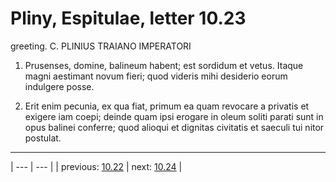 # Pliny, Espitulae, letter 10.23

greeting. C. PLINIUS TRAIANO IMPERATORI



1. Prusenses, domine, balineum habent; est sordidum et vetus. Itaque magni aestimant novum fieri; quod videris mihi desiderio eorum indulgere posse.



2. Erit enim pecunia, ex qua fiat, primum ea quam revocare a privatis et exigere iam coepi; deinde quam ipsi erogare in oleum soliti parati sunt in opus balinei conferre; quod alioqui et dignitas civitatis et saeculi tui nitor postulat.



---

| --- | --- |
| previous: [10.22](../10.22/) | next: [10.24](../10.24/) |